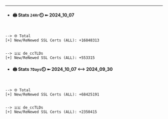

---
- #### 🖨️ **Stats** `24Hr`⏲️ ➼ 2024_10_07
```console


--> 🌐 Total
[+] New/ReNewed SSL Certs (ALL): +16848313


--> 🇩🇪 de_ccTLDs
[+] New/ReNewed SSL Certs (ALL): +553315

```

- #### 🖨️ **Stats** `7Days`⏲️ ➼ 2024_10_07 <--> 2024_09_30
```console


--> 🌐 Total
[+] New/ReNewed SSL Certs (ALL): +68425191


--> 🇩🇪 de_ccTLDs
[+] New/ReNewed SSL Certs (ALL): +2350415

```

